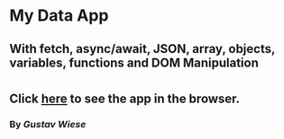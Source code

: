 # My Data App

## With fetch, async/await, JSON, array, objects, variables, functions and DOM Manipulation
#

## Click [here](https://gustavwiese.github.io/my-data-app/) to see the app in the browser.

### By _Gustav Wiese_
